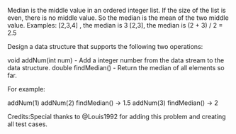 Median is the middle value in an ordered integer list. If the size of the list is even, there is no middle value. So the median is the mean of the two middle value.
Examples: 
[2,3,4] , the median is 3
[2,3], the median is (2 + 3) / 2 = 2.5 


Design a data structure that supports the following two operations:


void addNum(int num) - Add a integer number from the data stream to the data structure.
double findMedian() - Return the median of all elements so far.



For example:

addNum(1)
addNum(2)
findMedian() -> 1.5
addNum(3) 
findMedian() -> 2


Credits:Special thanks to @Louis1992 for adding this problem and creating all test cases.